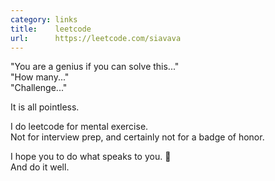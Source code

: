 ```yaml
---
category: links
title:    leetcode
url:      https://leetcode.com/siavava
---
```


"You are a genius if you can solve this..."  
"How many..."  
"Challenge..."  

It is all pointless.

I do leetcode for mental exercise.  
Not for interview prep,
and certainly not for a badge of honor.

I hope you to do what speaks to you. :eyes:  
And do it well.

